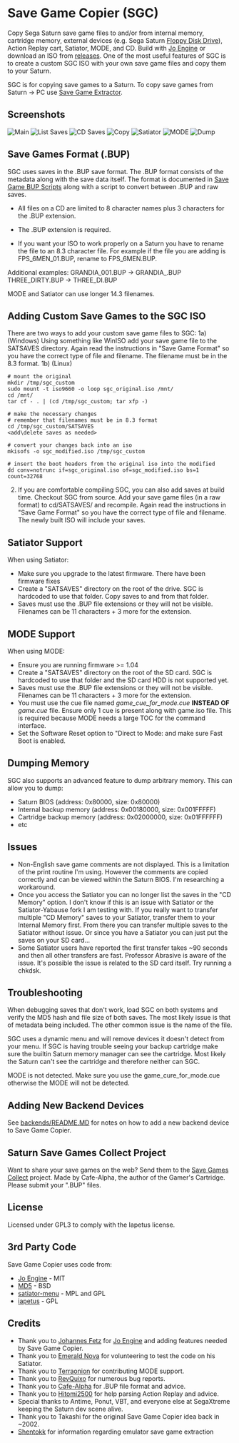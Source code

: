 # Save Game Copier (SGC)
Copy Sega Saturn save game files to and/or from internal memory, cartridge memory, external devices (e.g. Sega Saturn [Floppy Disk Drive](https://segaretro.org/Saturn_Floppy_Drive)), Action Replay cart, Satiator, MODE, and CD. Build with [Jo Engine](https://github.com/johannes-fetz/joengine) or download an ISO from [releases](https://github.com/slinga-homebrew/Save-Game-Copier/releases). One of the most useful features of SGC is to create a custom SGC ISO with your own save game files and copy them to your Saturn.

SGC is for copying save games to a Saturn. To copy save games from Saturn -> PC use [Save Game Extractor](https://github.com/slinga-homebrew/Save-Game-Extractor).

## Screenshots
![Main](screenshots/main.png)
![List Saves](screenshots/saves.png)
![CD Saves](screenshots/cd.png)
![Copy](screenshots/copy.png)
![Satiator](screenshots/satiator.png)
![MODE](screenshots/mode.png)
![Dump](screenshots/dump.png)

## Save Games Format (.BUP)
SGC uses saves in the .BUP save format. The .BUP format consists of the metadata along with the save data itself. The format is documented in [Save Game BUP Scripts](https://github.com/slinga-homebrew/Save-Game-BUP-Scripts) along with a script to convert between .BUP and raw saves. 

* All files on a CD are limited to 8 character names plus 3 characters for the .BUP extension.
* The .BUP extension is required. 

* If you want your ISO to work properly on a Saturn you have to rename the file to an 8.3 character file. For example if the file you are adding is FPS_6MEN_01.BUP, rename to FPS_6MEN.BUP.

Additional examples:
GRANDIA_001.BUP -> GRANDIA_.BUP
THREE_DIRTY.BUP -> THREE_DI.BUP

MODE and Satiator can use longer 14.3 filenames. 

## Adding Custom Save Games to the SGC ISO
There are two ways to add your custom save game files to SGC:
1a) (Windows) Using something like WinISO add your save game file to the SATSAVES directory. Again read the instructions in "Save Game Format" so you have the correct type of file and filename. The filename must be in the 8.3 format.
1b) (Linux)
```
# mount the original
mkdir /tmp/sgc_custom
sudo mount -t iso9660 -o loop sgc_original.iso /mnt/
cd /mnt/
tar cf - . | (cd /tmp/sgc_custom; tar xfp -)

# make the necessary changes
# remember that filenames must be in 8.3 format
cd /tmp/sgc_custom/SATSAVES
<add\delete saves as needed>

# convert your changes back into an iso
mkisofs -o sgc_modified.iso /tmp/sgc_custom

# insert the boot headers from the original iso into the modified
dd conv=notrunc if=sgc_original.iso of=sgc_modified.iso bs=1 count=32768
```

2) If you are comfortable compiling SGC, you can also add saves at build time. Checkout SGC from source. Add your save game files (in a raw format) to cd/SATSAVES/ and recompile. Again read the instructions in "Save Game Format" so you have the correct type of file and filename. The newly built ISO will include your saves.

## Satiator Support
When using Satiator:
* Make sure you upgrade to the latest firmware. There have been firmware fixes
* Create a "SATSAVES" directory on the root of the drive. SGC is hardcoded to use that folder. Copy saves to and from that folder.
* Saves must use the .BUP file extensions or they will not be visible. Filenames can be 11 characters + 3 more for the extension. 

## MODE Support
When using MODE:
* Ensure you are running firmware >= 1.04
* Create a "SATSAVES" directory on the root of the SD card. SGC is hardcoded to use that folder and the SD card HDD is not supported yet. 
* Saves must use the .BUP file extensions or they will not be visible. Filenames can be 11 characters + 3 more for the extension. 
* You must use the cue file named *game_cue_for_mode.cue* **INSTEAD OF** *game.cue* file. Ensure only 1 cue is present along with game.iso file. This is required because MODE needs a large TOC for the command interface.
* Set the Software Reset option to "Direct to Mode: and make sure Fast Boot is enabled.  

## Dumping Memory
SGC also supports an advanced feature to dump arbitrary memory. This can allow you to dump:
* Saturn BIOS (address: 0x80000, size: 0x80000)
* Internal backup memory (address: 0x00180000, size: 0x001FFFFF)
* Cartridge backup memory (address: 0x02000000, size: 0x01FFFFFF)
* etc

## Issues
* Non-English save game comments are not displayed. This is a limitation of the print routine I'm using. However the comments are copied correctly and can be viewed within the Saturn BIOS. I'm researching a workaround.  
* Once you access the Satiator you can no longer list the saves in the "CD Memory" option. I don't know if this is an issue with Satiator or the Satiator-Yabause fork I am testing with. If you really want to transfer multiple "CD Memory" saves to your Satiator, transfer them to your Internal Memory first. From there you can transfer multiple saves to the Satiator without issue. Or since you have a Satiator you can just put the saves on your SD card...
* Some Satiator users have reported the first transfer takes ~90 seconds and then all other transfers are fast. Professor Abrasive is aware of the issue. It's possible the issue is related to the SD card itself. Try running a chkdsk.

## Troubleshooting
When debugging saves that don't work, load SGC on both systems and verify the MD5 hash and file size of both saves. The most likely issue is that of metadata being included. The other common issue is the name of the file.

SGC uses a dynamic menu and will remove devices it doesn't detect from your menu. If SGC is having trouble seeing your backup cartridge make sure the builtin Saturn memory manager can see the cartridge. Most likely the Saturn can't see the cartridge and therefore neither can SGC.

MODE is not detected. Make sure you use the game_cure_for_mode.cue otherwise the MODE will not be detected.

## Adding New Backend Devices
See [backends/README.MD](https://github.com/slinga-homebrew/Save-Game-Copier/blob/master/backends/README.md) for notes on how to add a new backend device to Save Game Copier.  

## Saturn Save Games Collect Project
Want to share your save games on the web? Send them to the [Save Games Collect](https://ppcenter.webou.net/pskai/savedata/) project. Made by Cafe-Alpha, the author of the Gamer's Cartridge. Please submit your ".BUP" files. 

## License
Licensed under GPL3 to comply with the Iapetus license.

## 3rd Party Code
Save Game Copier uses code from:
* [Jo Engine](https://github.com/johannes-fetz/joengine) - MIT
* [MD5](http://openwall.info/wiki/people/solar/software/public-domain-source-code/md5) - BSD
* [satiator-menu](https://github.com/satiator/satiator-menu) - MPL and GPL
* [iapetus](https://github.com/cyberwarriorx/iapetus) - GPL

## Credits
* Thank you to [Johannes Fetz](https://github.com/Johannes-Fetz) for [Jo Engine](https://github.com/johannes-fetz/joengine) and adding features needed by Save Game Copier.  
* Thank you to [Emerald Nova](https://github.com/EmeraldNova) for volunteering to test the code on his Satiator.
* Thank you to [Terraonion](https://github.com/Terraonion-dev) for contributing MODE support.
* Thank you to [RevQuixo](https://github.com/RevQuixo) for numerous bug reports. 
* Thank you to [Cafe-Alpha](https://github.com/cafe-alpha/) for .BUP file format and advice.  
* Thank you to [Hitomi2500](https://github.com/hitomi2500) for help parsing Action Replay and advice.  
* Special thanks to Antime, Ponut, VBT, and everyone else at SegaXtreme keeping the Saturn dev scene alive.
* Thank you to Takashi for the original Save Game Copier idea back in ~2002.
* [Shentokk](https://github.com/Shentokk) for information regarding emulator save game extraction
